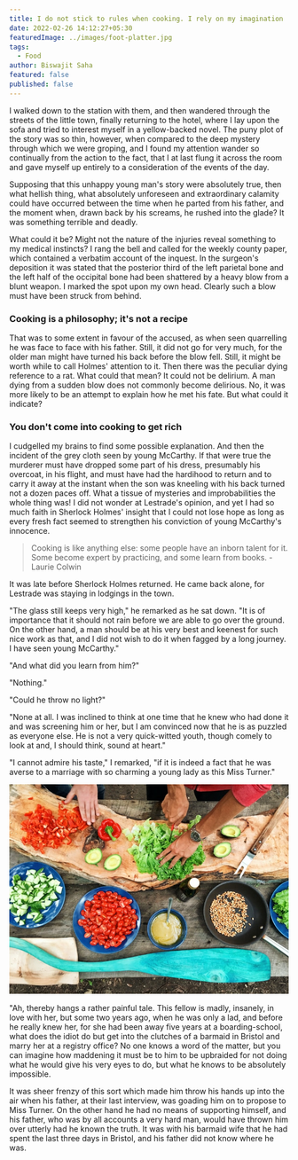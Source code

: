 ```yaml
---
title: I do not stick to rules when cooking. I rely on my imagination
date: 2022-02-26 14:12:27+05:30
featuredImage: ../images/foot-platter.jpg
tags:
  - Food
author: Biswajit Saha
featured: false
published: false
---
```


I walked down to the station with them, and then wandered through the streets of the little town, finally returning to the hotel, where I lay upon the sofa and tried to interest myself in a yellow-backed novel. The puny plot of the story was so thin, however, when compared to the deep mystery through which we were groping, and I found my attention wander so continually from the action to the fact, that I at last flung it across the room and gave myself up entirely to a consideration of the events of the day.

Supposing that this unhappy young man's story were absolutely true, then what hellish thing, what absolutely unforeseen and extraordinary calamity could have occurred between the time when he parted from his father, and the moment when, drawn back by his screams, he rushed into the glade? It was something terrible and deadly.

What could it be? Might not the nature of the injuries reveal something to my medical instincts? I rang the bell and called for the weekly county paper, which contained a verbatim account of the inquest. In the surgeon's deposition it was stated that the posterior third of the left parietal bone and the left half of the occipital bone had been shattered by a heavy blow from a blunt weapon. I marked the spot upon my own head. Clearly such a blow must have been struck from behind.

### Cooking is a philosophy; it's not a recipe

That was to some extent in favour of the accused, as when seen quarrelling he was face to face with his father. Still, it did not go for very much, for the older man might have turned his back before the blow fell. Still, it might be worth while to call Holmes' attention to it. Then there was the peculiar dying reference to a rat. What could that mean? It could not be delirium. A man dying from a sudden blow does not commonly become delirious. No, it was more likely to be an attempt to explain how he met his fate. But what could it indicate?

### You don't come into cooking to get rich

I cudgelled my brains to find some possible explanation. And then the incident of the grey cloth seen by young McCarthy. If that were true the murderer must have dropped some part of his dress, presumably his overcoat, in his flight, and must have had the hardihood to return and to carry it away at the instant when the son was kneeling with his back turned not a dozen paces off. What a tissue of mysteries and improbabilities the whole thing was! I did not wonder at Lestrade's opinion, and yet I had so much faith in Sherlock Holmes' insight that I could not lose hope as long as every fresh fact seemed to strengthen his conviction of young McCarthy's innocence.

> Cooking is like anything else: some people have an inborn talent for it. Some become expert by practicing, and some learn from books. - Laurie Colwin

It was late before Sherlock Holmes returned. He came back alone, for Lestrade was staying in lodgings in the town.

"The glass still keeps very high," he remarked as he sat down. "It is of importance that it should not rain before we are able to go over the ground. On the other hand, a man should be at his very best and keenest for such nice work as that, and I did not wish to do it when fagged by a long journey. I have seen young McCarthy."

"And what did you learn from him?"

"Nothing."

"Could he throw no light?"

"None at all. I was inclined to think at one time that he knew who had done it and was screening him or her, but I am convinced now that he is as puzzled as everyone else. He is not a very quick-witted youth, though comely to look at and, I should think, sound at heart."

"I cannot admire his taste," I remarked, "if it is indeed a fact that he was averse to a marriage with so charming a young lady as this Miss Turner."

![Photo by Maarten van den Heuvel / Unsplash](../images/cooking-preparation.jpg)

"Ah, thereby hangs a rather painful tale. This fellow is madly, insanely, in love with her, but some two years ago, when he was only a lad, and before he really knew her, for she had been away five years at a boarding-school, what does the idiot do but get into the clutches of a barmaid in Bristol and marry her at a registry office? No one knows a word of the matter, but you can imagine how maddening it must be to him to be upbraided for not doing what he would give his very eyes to do, but what he knows to be absolutely impossible.

It was sheer frenzy of this sort which made him throw his hands up into the air when his father, at their last interview, was goading him on to propose to Miss Turner. On the other hand he had no means of supporting himself, and his father, who was by all accounts a very hard man, would have thrown him over utterly had he known the truth. It was with his barmaid wife that he had spent the last three days in Bristol, and his father did not know where he was.

<!--EndFragment-->
